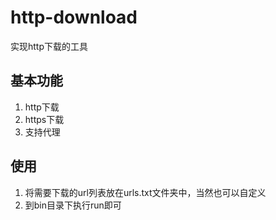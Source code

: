 # http-download
实现http下载的工具

## 基本功能
1. http下载
2. https下载
3. 支持代理

## 使用
1. 将需要下载的url列表放在urls.txt文件夹中，当然也可以自定义
2. 到bin目录下执行run即可
